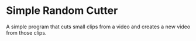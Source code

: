 # Simple Random Cutter
 A simple program that cuts small clips from a video and creates a new video from those clips.
